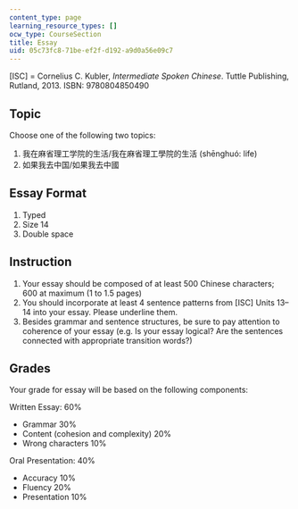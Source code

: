 ```yaml
---
content_type: page
learning_resource_types: []
ocw_type: CourseSection
title: Essay
uid: 05c73fc8-71be-ef2f-d192-a9d0a56e09c7
---
```


\[ISC\] = Cornelius C. Kubler, _Intermediate Spoken Chinese_. Tuttle Publishing, Rutland, 2013. ISBN: 9780804850490

Topic
-----

Choose one of the following two topics:

1.  我在⿇省理⼯学院的⽣活/我在麻省理工學院的生活 (shēnghuó: life)
2.  如果我去中国/如果我去中國

Essay Format
------------

1.  Typed
2.  Size 14
3.  Double space

Instruction
-----------

1.  Your essay should be composed of at least 500 Chinese characters; 600 at maximum (1 to 1.5 pages)
2.  You should incorporate at least 4 sentence patterns from \[ISC\] Units 13–14 into your essay. Please underline them.
3.  Besides grammar and sentence structures, be sure to pay attention to coherence of your essay (e.g. Is your essay logical? Are the sentences connected with appropriate transition words?)

Grades
------

Your grade for essay will be based on the following components:

Written Essay: 60%

*   Grammar 30%
*   Content (cohesion and complexity) 20%
*   Wrong characters 10%

Oral Presentation: 40%

*   Accuracy 10%
*   Fluency 20%
*   Presentation 10%